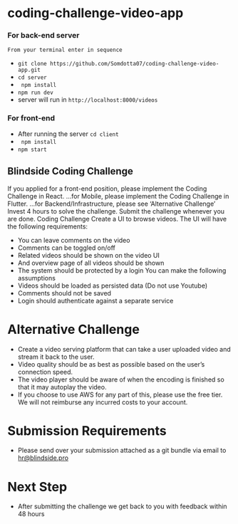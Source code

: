 # coding-challenge-video-app
 ### For back-end server 
    From your terminal enter in sequence
  - `git clone https://github.com/Somdotta07/coding-challenge-video-app.git`
  - `cd server`
  - ` npm install`
  - ` npm run dev `
  - server will run in `http://localhost:8000/videos`
 ### For front-end
  - After running the server `cd client`
  - ` npm install`
  - ` npm start `


## Blindside Coding Challenge
If you applied for a front-end position, please implement the Coding Challenge in React.
…for Mobile, please implement the Coding Challenge in Flutter.
…for Backend/Infrastructure, please see ‘Alternative Challenge’
Invest 4 hours to solve the challenge. Submit the challenge whenever you are done.
Coding Challenge
Create a UI to browse videos. The UI will have the following requirements:
- You can leave comments on the video
- Comments can be toggled on/off
- Related videos should be shown on the video UI
- And overview page of all videos should be shown
- The system should be protected by a login
You can make the following assumptions
- Videos should be loaded as persisted data (Do not use Youtube)
- Comments should not be saved
- Login should authenticate against a separate service
# Alternative Challenge
- Create a video serving platform that can take a user uploaded video and stream it back to the
user.
- Video quality should be as best as possible based on the user’s connection speed.
- The video player should be aware of when the encoding is finished so that it may autoplay the
video.
- If you choose to use AWS for any part of this, please use the free tier. We will not reimburse any
incurred costs to your account.
# Submission Requirements
- Please send over your submission attached as a git bundle via email to hr@blindside.pro
# Next Step
- After submitting the challenge we get back to you with feedback within 48 hours
